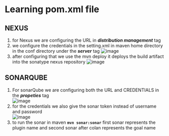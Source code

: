# Learning pom.xml file

## NEXUS
1. for Nexus we are configuring the URL in ***distribution management*** tag
2. we configure the credentials in the setting.xml in maven home directory in the conf directory under the ***server*** tag ![image](https://github.com/bhargavsp/maven/assets/45779321/202d92a8-4187-401c-9645-f4f2c6f1d2c2)
3. after configuring that we use the mvn deploy it deploys the build artifact into the sonatype nexus repository ![image](https://github.com/bhargavsp/maven/assets/45779321/4a2bf322-5e34-40f9-afd2-93f3c3264c5b)



## SONARQUBE
1. For sonarQube we are configuring both the URL and CREDENTIALS in the ***propeties*** tag <br/> ![image](https://github.com/bhargavsp/maven/assets/45779321/f7a7d737-da05-4699-88d6-c49b432e9bb4)
2. for the credentials we also give the sonar token instead of username and password <br/> ![image](https://github.com/bhargavsp/maven/assets/45779321/fd99ad2c-1a2d-46e0-b12c-2b5bc5e735de)
3.  to run the sonar in maven **`mvn sonar:sonar`** first sonar represents the plugin name and second sonar after colan represents the goal name
